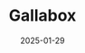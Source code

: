 ---  
layout: startup_page  
title: "Gallabox"  
id: "gallabox.com"  
permalink: "/gallaboxgallabox.com01292025/"  
website: "https://gallabox.com/"  
funding_round: "Seed"  
funding_amount: "$3.5M"  
investors: "FUSE, Prime Venture Partners, Neon Fund"  
about: "Gallabox is a platform enabling small and medium-sized businesses (SMBs) to leverage AI-powered automation on WhatsApp for marketing, sales, and customer service. It offers an end-to-end solution for automating customer interactions, streamlining lead generation, and improving overall communication efficiency. Gallabox's no-code approach makes its platform accessible to businesses of all technical capabilities."  
markets: "AI, SaaS, Customer Communication, Marketing Automation, Apps, Developer APIs, E-Commerce Platforms"  
hq: "San Diego, California, United States"  
founded_year: "2020"  
linkedin: "https://www.linkedin.com/company/gallabox"  
twitter: "https://twitter.com/gallabox"  
instagram: ""  
facebook: "https://www.facebook.com/gallaboxofficial"  
crunchbase: "https://www.crunchbase.com/organization/gallabox"  
pitchbook: ""  

date_display: "29-Jan-2025"  
date: "2025-01-29"

# SEO Optimization  
meta_title: "Gallabox - Seed Funding ($3.5M)"  
meta_description: "Gallabox, Gallabox is a platform enabling small and medium-sized businesses (SMBs) to leverage AI-powered automation on WhatsApp for marketing, sales, and custo..."  
meta_keywords: "Gallabox, AI, SaaS, Customer Communication, Marketing Automation, Apps, Developer APIs, E-Commerce Platforms, Seed funding"  
canonical_url: "https://startup.projectstartups.com/gallaboxgallabox.com01292025/"  
---